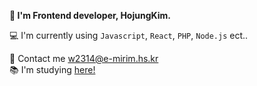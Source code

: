 **👋 I'm Frontend developer, HojungKim.**

💻 I'm currently using `Javascript`, `React`, `PHP`, `Node.js` ect..

📮 Contact me w2314@e-mirim.hs.kr </br>
📚 I'm studying <a href="https://www.notion.so/invite/d1e5e3bf825febbd049c151266725e3f8b7f4215"> here!</a>
